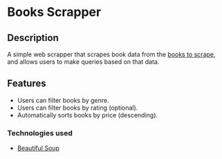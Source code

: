 # Books Scrapper

## Description

A simple web scrapper that scrapes book data from the [books to scrape](https://books.toscrape.com/index.html), and allows users to make queries based on that data.

## Features

- Users can filter books by genre.
- Users can filter books by rating (optional).
- Automatically sorts books by price (descending).

### Technologies used

- [Beautiful Soup](https://www.crummy.com/software/BeautifulSoup/)
